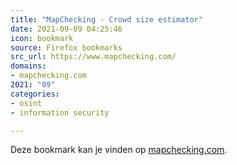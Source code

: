 ```yaml
---
title: "MapChecking - Crowd size estimator"
date: 2021-09-09 04:25:46
icon: bookmark
source: Firefox bookmarks
src_url: https://www.mapchecking.com/
domains:
- mapchecking.com
2021: "09"
categories:
- osint
- information security

---
```

Deze bookmark kan je vinden op [mapchecking.com](https://www.mapchecking.com/).
